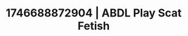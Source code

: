 ---
categories:
- AI-generated
- Naughty expression
- Deep intimacy
- Eco-erotica
- Erotic dance
- Slow undress
- ASMR
- Cosplay
image: /assets/images/1746688872904.jpg
layout: post
seo:
  description: Featured content with high-quality Scat Fetish, ABDL Play. HD images
    available.
  keywords: Scat Fetish, ABDL Play
  og_image: /assets/images/1746688872904.jpg
  schema_type: VisualArtwork
tags:
- ABDL Play
- '#1746688872904'
- Scat Fetish
title: 1746688872904 | ABDL Play Scat Fetish
---